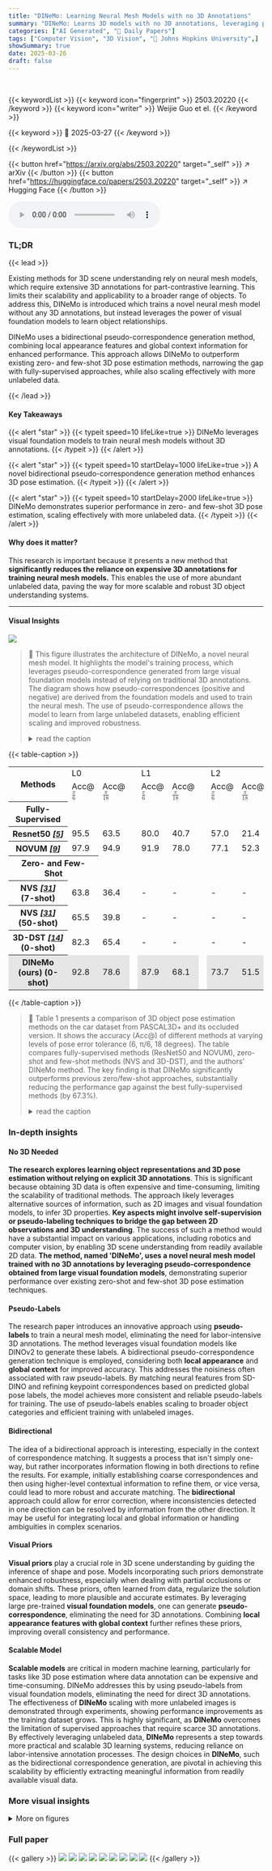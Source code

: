 ```yaml
---
title: "DINeMo: Learning Neural Mesh Models with no 3D Annotations"
summary: "DINeMo: Learns 3D models with no 3D annotations, leveraging pseudo-correspondence from visual foundation models for enhanced pose estimation."
categories: ["AI Generated", "🤗 Daily Papers"]
tags: ["Computer Vision", "3D Vision", "🏢 Johns Hopkins University",]
showSummary: true
date: 2025-03-26
draft: false
---
```


<br>

{{< keywordList >}}
{{< keyword icon="fingerprint" >}} 2503.20220 {{< /keyword >}}
{{< keyword icon="writer" >}} Weijie Guo et el. {{< /keyword >}}
 
{{< keyword >}} 🤗 2025-03-27 {{< /keyword >}}
 
{{< /keywordList >}}

{{< button href="https://arxiv.org/abs/2503.20220" target="_self" >}}
↗ arXiv
{{< /button >}}
{{< button href="https://huggingface.co/papers/2503.20220" target="_self" >}}
↗ Hugging Face
{{< /button >}}



<audio controls>
    <source src="https://ai-paper-reviewer.com/2503.20220/podcast.wav" type="audio/wav">
    Your browser does not support the audio element.
</audio>


### TL;DR


{{< lead >}}

Existing methods for 3D scene understanding rely on neural mesh models, which require extensive 3D annotations for part-contrastive learning. This limits their scalability and applicability to a broader range of objects. To address this, DINeMo is introduced which trains a novel neural mesh model without any 3D annotations, but instead leverages the power of visual foundation models to learn object relationships.



DINeMo uses a bidirectional pseudo-correspondence generation method, combining local appearance features and global context information for enhanced performance. This approach allows DINeMo to outperform existing zero- and few-shot 3D pose estimation methods, narrowing the gap with fully-supervised approaches, while also scaling effectively with more unlabeled data.

{{< /lead >}}


#### Key Takeaways

{{< alert "star" >}}
{{< typeit speed=10 lifeLike=true >}} DINeMo leverages visual foundation models to train neural mesh models without 3D annotations. {{< /typeit >}}
{{< /alert >}}

{{< alert "star" >}}
{{< typeit speed=10 startDelay=1000 lifeLike=true >}} A novel bidirectional pseudo-correspondence generation method enhances 3D pose estimation. {{< /typeit >}}
{{< /alert >}}

{{< alert "star" >}}
{{< typeit speed=10 startDelay=2000 lifeLike=true >}} DINeMo demonstrates superior performance in zero- and few-shot 3D pose estimation, scaling effectively with more unlabeled data. {{< /typeit >}}
{{< /alert >}}

#### Why does it matter?
This research is important because it presents a new method that **significantly reduces the reliance on expensive 3D annotations for training neural mesh models.** This enables the use of more abundant unlabeled data, paving the way for more scalable and robust 3D object understanding systems.

------
#### Visual Insights



![](https://arxiv.org/html/2503.20220/extracted/6310656/figures/teaser_dino.jpg)

> 🔼 This figure illustrates the architecture of DINeMo, a novel neural mesh model.  It highlights the model's training process, which leverages pseudo-correspondence generated from large visual foundation models instead of relying on traditional 3D annotations.  The diagram shows how pseudo-correspondences (positive and negative) are derived from the foundation models and used to train the neural mesh.  The use of pseudo-correspondence allows the model to learn from large unlabeled datasets, enabling efficient scaling and improved robustness.
> <details>
> <summary>read the caption</summary>
> Figure 1: Overview of DINeMo, a novel neural mesh model trained on pseudo-correspondence obtained from large visual foundation models.
> </details>





{{< table-caption >}}
<table class="ltx_tabular ltx_guessed_headers ltx_align_middle" id="S4.T1.8.8">
<tbody class="ltx_tbody">
<tr class="ltx_tr" id="S4.T1.8.8.9.1">
<th class="ltx_td ltx_align_left ltx_th ltx_th_row ltx_border_tt" id="S4.T1.8.8.9.1.1" rowspan="2"><span class="ltx_text" id="S4.T1.8.8.9.1.1.1">Methods</span></th>
<td class="ltx_td ltx_align_center ltx_border_tt" colspan="2" id="S4.T1.8.8.9.1.2">L0</td>
<td class="ltx_td ltx_border_tt" id="S4.T1.8.8.9.1.3"></td>
<td class="ltx_td ltx_align_center ltx_border_tt" colspan="2" id="S4.T1.8.8.9.1.4">L1</td>
<td class="ltx_td ltx_border_tt" id="S4.T1.8.8.9.1.5"></td>
<td class="ltx_td ltx_align_center ltx_border_tt" colspan="2" id="S4.T1.8.8.9.1.6">L2</td>
<td class="ltx_td ltx_border_tt" id="S4.T1.8.8.9.1.7"></td>
<td class="ltx_td ltx_align_center ltx_border_tt" colspan="2" id="S4.T1.8.8.9.1.8">L3</td>
</tr>
<tr class="ltx_tr" id="S4.T1.8.8.8">
<td class="ltx_td ltx_align_center ltx_border_t" id="S4.T1.1.1.1.1">Acc@<math alttext="{\frac{\pi}{6}}" class="ltx_Math" display="inline" id="S4.T1.1.1.1.1.m1.1"><semantics id="S4.T1.1.1.1.1.m1.1a"><mfrac id="S4.T1.1.1.1.1.m1.1.1" xref="S4.T1.1.1.1.1.m1.1.1.cmml"><mi id="S4.T1.1.1.1.1.m1.1.1.2" xref="S4.T1.1.1.1.1.m1.1.1.2.cmml">π</mi><mn id="S4.T1.1.1.1.1.m1.1.1.3" xref="S4.T1.1.1.1.1.m1.1.1.3.cmml">6</mn></mfrac><annotation-xml encoding="MathML-Content" id="S4.T1.1.1.1.1.m1.1b"><apply id="S4.T1.1.1.1.1.m1.1.1.cmml" xref="S4.T1.1.1.1.1.m1.1.1"><divide id="S4.T1.1.1.1.1.m1.1.1.1.cmml" xref="S4.T1.1.1.1.1.m1.1.1"></divide><ci id="S4.T1.1.1.1.1.m1.1.1.2.cmml" xref="S4.T1.1.1.1.1.m1.1.1.2">𝜋</ci><cn id="S4.T1.1.1.1.1.m1.1.1.3.cmml" type="integer" xref="S4.T1.1.1.1.1.m1.1.1.3">6</cn></apply></annotation-xml><annotation encoding="application/x-tex" id="S4.T1.1.1.1.1.m1.1c">{\frac{\pi}{6}}</annotation><annotation encoding="application/x-llamapun" id="S4.T1.1.1.1.1.m1.1d">divide start_ARG italic_π end_ARG start_ARG 6 end_ARG</annotation></semantics></math>
</td>
<td class="ltx_td ltx_align_center ltx_border_t" id="S4.T1.2.2.2.2">Acc@<math alttext="{\frac{\pi}{18}}" class="ltx_Math" display="inline" id="S4.T1.2.2.2.2.m1.1"><semantics id="S4.T1.2.2.2.2.m1.1a"><mfrac id="S4.T1.2.2.2.2.m1.1.1" xref="S4.T1.2.2.2.2.m1.1.1.cmml"><mi id="S4.T1.2.2.2.2.m1.1.1.2" xref="S4.T1.2.2.2.2.m1.1.1.2.cmml">π</mi><mn id="S4.T1.2.2.2.2.m1.1.1.3" xref="S4.T1.2.2.2.2.m1.1.1.3.cmml">18</mn></mfrac><annotation-xml encoding="MathML-Content" id="S4.T1.2.2.2.2.m1.1b"><apply id="S4.T1.2.2.2.2.m1.1.1.cmml" xref="S4.T1.2.2.2.2.m1.1.1"><divide id="S4.T1.2.2.2.2.m1.1.1.1.cmml" xref="S4.T1.2.2.2.2.m1.1.1"></divide><ci id="S4.T1.2.2.2.2.m1.1.1.2.cmml" xref="S4.T1.2.2.2.2.m1.1.1.2">𝜋</ci><cn id="S4.T1.2.2.2.2.m1.1.1.3.cmml" type="integer" xref="S4.T1.2.2.2.2.m1.1.1.3">18</cn></apply></annotation-xml><annotation encoding="application/x-tex" id="S4.T1.2.2.2.2.m1.1c">{\frac{\pi}{18}}</annotation><annotation encoding="application/x-llamapun" id="S4.T1.2.2.2.2.m1.1d">divide start_ARG italic_π end_ARG start_ARG 18 end_ARG</annotation></semantics></math>
</td>
<td class="ltx_td" id="S4.T1.8.8.8.9"></td>
<td class="ltx_td ltx_align_center ltx_border_t" id="S4.T1.3.3.3.3">Acc@<math alttext="{\frac{\pi}{6}}" class="ltx_Math" display="inline" id="S4.T1.3.3.3.3.m1.1"><semantics id="S4.T1.3.3.3.3.m1.1a"><mfrac id="S4.T1.3.3.3.3.m1.1.1" xref="S4.T1.3.3.3.3.m1.1.1.cmml"><mi id="S4.T1.3.3.3.3.m1.1.1.2" xref="S4.T1.3.3.3.3.m1.1.1.2.cmml">π</mi><mn id="S4.T1.3.3.3.3.m1.1.1.3" xref="S4.T1.3.3.3.3.m1.1.1.3.cmml">6</mn></mfrac><annotation-xml encoding="MathML-Content" id="S4.T1.3.3.3.3.m1.1b"><apply id="S4.T1.3.3.3.3.m1.1.1.cmml" xref="S4.T1.3.3.3.3.m1.1.1"><divide id="S4.T1.3.3.3.3.m1.1.1.1.cmml" xref="S4.T1.3.3.3.3.m1.1.1"></divide><ci id="S4.T1.3.3.3.3.m1.1.1.2.cmml" xref="S4.T1.3.3.3.3.m1.1.1.2">𝜋</ci><cn id="S4.T1.3.3.3.3.m1.1.1.3.cmml" type="integer" xref="S4.T1.3.3.3.3.m1.1.1.3">6</cn></apply></annotation-xml><annotation encoding="application/x-tex" id="S4.T1.3.3.3.3.m1.1c">{\frac{\pi}{6}}</annotation><annotation encoding="application/x-llamapun" id="S4.T1.3.3.3.3.m1.1d">divide start_ARG italic_π end_ARG start_ARG 6 end_ARG</annotation></semantics></math>
</td>
<td class="ltx_td ltx_align_center ltx_border_t" id="S4.T1.4.4.4.4">Acc@<math alttext="{\frac{\pi}{18}}" class="ltx_Math" display="inline" id="S4.T1.4.4.4.4.m1.1"><semantics id="S4.T1.4.4.4.4.m1.1a"><mfrac id="S4.T1.4.4.4.4.m1.1.1" xref="S4.T1.4.4.4.4.m1.1.1.cmml"><mi id="S4.T1.4.4.4.4.m1.1.1.2" xref="S4.T1.4.4.4.4.m1.1.1.2.cmml">π</mi><mn id="S4.T1.4.4.4.4.m1.1.1.3" xref="S4.T1.4.4.4.4.m1.1.1.3.cmml">18</mn></mfrac><annotation-xml encoding="MathML-Content" id="S4.T1.4.4.4.4.m1.1b"><apply id="S4.T1.4.4.4.4.m1.1.1.cmml" xref="S4.T1.4.4.4.4.m1.1.1"><divide id="S4.T1.4.4.4.4.m1.1.1.1.cmml" xref="S4.T1.4.4.4.4.m1.1.1"></divide><ci id="S4.T1.4.4.4.4.m1.1.1.2.cmml" xref="S4.T1.4.4.4.4.m1.1.1.2">𝜋</ci><cn id="S4.T1.4.4.4.4.m1.1.1.3.cmml" type="integer" xref="S4.T1.4.4.4.4.m1.1.1.3">18</cn></apply></annotation-xml><annotation encoding="application/x-tex" id="S4.T1.4.4.4.4.m1.1c">{\frac{\pi}{18}}</annotation><annotation encoding="application/x-llamapun" id="S4.T1.4.4.4.4.m1.1d">divide start_ARG italic_π end_ARG start_ARG 18 end_ARG</annotation></semantics></math>
</td>
<td class="ltx_td" id="S4.T1.8.8.8.10"></td>
<td class="ltx_td ltx_align_center ltx_border_t" id="S4.T1.5.5.5.5">Acc@<math alttext="{\frac{\pi}{6}}" class="ltx_Math" display="inline" id="S4.T1.5.5.5.5.m1.1"><semantics id="S4.T1.5.5.5.5.m1.1a"><mfrac id="S4.T1.5.5.5.5.m1.1.1" xref="S4.T1.5.5.5.5.m1.1.1.cmml"><mi id="S4.T1.5.5.5.5.m1.1.1.2" xref="S4.T1.5.5.5.5.m1.1.1.2.cmml">π</mi><mn id="S4.T1.5.5.5.5.m1.1.1.3" xref="S4.T1.5.5.5.5.m1.1.1.3.cmml">6</mn></mfrac><annotation-xml encoding="MathML-Content" id="S4.T1.5.5.5.5.m1.1b"><apply id="S4.T1.5.5.5.5.m1.1.1.cmml" xref="S4.T1.5.5.5.5.m1.1.1"><divide id="S4.T1.5.5.5.5.m1.1.1.1.cmml" xref="S4.T1.5.5.5.5.m1.1.1"></divide><ci id="S4.T1.5.5.5.5.m1.1.1.2.cmml" xref="S4.T1.5.5.5.5.m1.1.1.2">𝜋</ci><cn id="S4.T1.5.5.5.5.m1.1.1.3.cmml" type="integer" xref="S4.T1.5.5.5.5.m1.1.1.3">6</cn></apply></annotation-xml><annotation encoding="application/x-tex" id="S4.T1.5.5.5.5.m1.1c">{\frac{\pi}{6}}</annotation><annotation encoding="application/x-llamapun" id="S4.T1.5.5.5.5.m1.1d">divide start_ARG italic_π end_ARG start_ARG 6 end_ARG</annotation></semantics></math>
</td>
<td class="ltx_td ltx_align_center ltx_border_t" id="S4.T1.6.6.6.6">Acc@<math alttext="{\frac{\pi}{18}}" class="ltx_Math" display="inline" id="S4.T1.6.6.6.6.m1.1"><semantics id="S4.T1.6.6.6.6.m1.1a"><mfrac id="S4.T1.6.6.6.6.m1.1.1" xref="S4.T1.6.6.6.6.m1.1.1.cmml"><mi id="S4.T1.6.6.6.6.m1.1.1.2" xref="S4.T1.6.6.6.6.m1.1.1.2.cmml">π</mi><mn id="S4.T1.6.6.6.6.m1.1.1.3" xref="S4.T1.6.6.6.6.m1.1.1.3.cmml">18</mn></mfrac><annotation-xml encoding="MathML-Content" id="S4.T1.6.6.6.6.m1.1b"><apply id="S4.T1.6.6.6.6.m1.1.1.cmml" xref="S4.T1.6.6.6.6.m1.1.1"><divide id="S4.T1.6.6.6.6.m1.1.1.1.cmml" xref="S4.T1.6.6.6.6.m1.1.1"></divide><ci id="S4.T1.6.6.6.6.m1.1.1.2.cmml" xref="S4.T1.6.6.6.6.m1.1.1.2">𝜋</ci><cn id="S4.T1.6.6.6.6.m1.1.1.3.cmml" type="integer" xref="S4.T1.6.6.6.6.m1.1.1.3">18</cn></apply></annotation-xml><annotation encoding="application/x-tex" id="S4.T1.6.6.6.6.m1.1c">{\frac{\pi}{18}}</annotation><annotation encoding="application/x-llamapun" id="S4.T1.6.6.6.6.m1.1d">divide start_ARG italic_π end_ARG start_ARG 18 end_ARG</annotation></semantics></math>
</td>
<td class="ltx_td" id="S4.T1.8.8.8.11"></td>
<td class="ltx_td ltx_align_center ltx_border_t" id="S4.T1.7.7.7.7">Acc@<math alttext="{\frac{\pi}{6}}" class="ltx_Math" display="inline" id="S4.T1.7.7.7.7.m1.1"><semantics id="S4.T1.7.7.7.7.m1.1a"><mfrac id="S4.T1.7.7.7.7.m1.1.1" xref="S4.T1.7.7.7.7.m1.1.1.cmml"><mi id="S4.T1.7.7.7.7.m1.1.1.2" xref="S4.T1.7.7.7.7.m1.1.1.2.cmml">π</mi><mn id="S4.T1.7.7.7.7.m1.1.1.3" xref="S4.T1.7.7.7.7.m1.1.1.3.cmml">6</mn></mfrac><annotation-xml encoding="MathML-Content" id="S4.T1.7.7.7.7.m1.1b"><apply id="S4.T1.7.7.7.7.m1.1.1.cmml" xref="S4.T1.7.7.7.7.m1.1.1"><divide id="S4.T1.7.7.7.7.m1.1.1.1.cmml" xref="S4.T1.7.7.7.7.m1.1.1"></divide><ci id="S4.T1.7.7.7.7.m1.1.1.2.cmml" xref="S4.T1.7.7.7.7.m1.1.1.2">𝜋</ci><cn id="S4.T1.7.7.7.7.m1.1.1.3.cmml" type="integer" xref="S4.T1.7.7.7.7.m1.1.1.3">6</cn></apply></annotation-xml><annotation encoding="application/x-tex" id="S4.T1.7.7.7.7.m1.1c">{\frac{\pi}{6}}</annotation><annotation encoding="application/x-llamapun" id="S4.T1.7.7.7.7.m1.1d">divide start_ARG italic_π end_ARG start_ARG 6 end_ARG</annotation></semantics></math>
</td>
<td class="ltx_td ltx_align_center ltx_border_t" id="S4.T1.8.8.8.8">Acc@<math alttext="{\frac{\pi}{18}}" class="ltx_Math" display="inline" id="S4.T1.8.8.8.8.m1.1"><semantics id="S4.T1.8.8.8.8.m1.1a"><mfrac id="S4.T1.8.8.8.8.m1.1.1" xref="S4.T1.8.8.8.8.m1.1.1.cmml"><mi id="S4.T1.8.8.8.8.m1.1.1.2" xref="S4.T1.8.8.8.8.m1.1.1.2.cmml">π</mi><mn id="S4.T1.8.8.8.8.m1.1.1.3" xref="S4.T1.8.8.8.8.m1.1.1.3.cmml">18</mn></mfrac><annotation-xml encoding="MathML-Content" id="S4.T1.8.8.8.8.m1.1b"><apply id="S4.T1.8.8.8.8.m1.1.1.cmml" xref="S4.T1.8.8.8.8.m1.1.1"><divide id="S4.T1.8.8.8.8.m1.1.1.1.cmml" xref="S4.T1.8.8.8.8.m1.1.1"></divide><ci id="S4.T1.8.8.8.8.m1.1.1.2.cmml" xref="S4.T1.8.8.8.8.m1.1.1.2">𝜋</ci><cn id="S4.T1.8.8.8.8.m1.1.1.3.cmml" type="integer" xref="S4.T1.8.8.8.8.m1.1.1.3">18</cn></apply></annotation-xml><annotation encoding="application/x-tex" id="S4.T1.8.8.8.8.m1.1c">{\frac{\pi}{18}}</annotation><annotation encoding="application/x-llamapun" id="S4.T1.8.8.8.8.m1.1d">divide start_ARG italic_π end_ARG start_ARG 18 end_ARG</annotation></semantics></math>
</td>
</tr>
<tr class="ltx_tr" id="S4.T1.8.8.10.2">
<th class="ltx_td ltx_align_left ltx_th ltx_th_row ltx_border_t" id="S4.T1.8.8.10.2.1"><span class="ltx_text ltx_font_bold ltx_font_italic" id="S4.T1.8.8.10.2.1.1">Fully-Supervised</span></th>
<td class="ltx_td ltx_border_t" id="S4.T1.8.8.10.2.2"></td>
<td class="ltx_td ltx_border_t" id="S4.T1.8.8.10.2.3"></td>
<td class="ltx_td ltx_border_t" id="S4.T1.8.8.10.2.4"></td>
<td class="ltx_td ltx_border_t" id="S4.T1.8.8.10.2.5"></td>
<td class="ltx_td ltx_border_t" id="S4.T1.8.8.10.2.6"></td>
<td class="ltx_td ltx_border_t" id="S4.T1.8.8.10.2.7"></td>
<td class="ltx_td ltx_border_t" id="S4.T1.8.8.10.2.8"></td>
<td class="ltx_td ltx_border_t" id="S4.T1.8.8.10.2.9"></td>
<td class="ltx_td ltx_border_t" id="S4.T1.8.8.10.2.10"></td>
<td class="ltx_td ltx_border_t" id="S4.T1.8.8.10.2.11"></td>
<td class="ltx_td ltx_border_t" id="S4.T1.8.8.10.2.12"></td>
</tr>
<tr class="ltx_tr" id="S4.T1.8.8.11.3">
<th class="ltx_td ltx_align_left ltx_th ltx_th_row" id="S4.T1.8.8.11.3.1">Resnet50 <cite class="ltx_cite ltx_citemacro_cite">[<a class="ltx_ref" href="https://arxiv.org/html/2503.20220v1#bib.bib5" title=""><span class="ltx_text" style="font-size:90%;">5</span></a>]</cite>
</th>
<td class="ltx_td ltx_align_center" id="S4.T1.8.8.11.3.2">95.5</td>
<td class="ltx_td ltx_align_center" id="S4.T1.8.8.11.3.3">63.5</td>
<td class="ltx_td" id="S4.T1.8.8.11.3.4"></td>
<td class="ltx_td ltx_align_center" id="S4.T1.8.8.11.3.5">80.0</td>
<td class="ltx_td ltx_align_center" id="S4.T1.8.8.11.3.6">40.7</td>
<td class="ltx_td" id="S4.T1.8.8.11.3.7"></td>
<td class="ltx_td ltx_align_center" id="S4.T1.8.8.11.3.8">57.0</td>
<td class="ltx_td ltx_align_center" id="S4.T1.8.8.11.3.9">21.4</td>
<td class="ltx_td" id="S4.T1.8.8.11.3.10"></td>
<td class="ltx_td ltx_align_center" id="S4.T1.8.8.11.3.11">36.9</td>
<td class="ltx_td ltx_align_center" id="S4.T1.8.8.11.3.12">7.6</td>
</tr>
<tr class="ltx_tr" id="S4.T1.8.8.12.4">
<th class="ltx_td ltx_align_left ltx_th ltx_th_row" id="S4.T1.8.8.12.4.1">NOVUM <cite class="ltx_cite ltx_citemacro_cite">[<a class="ltx_ref" href="https://arxiv.org/html/2503.20220v1#bib.bib9" title=""><span class="ltx_text" style="font-size:90%;">9</span></a>]</cite>
</th>
<td class="ltx_td ltx_align_center" id="S4.T1.8.8.12.4.2">97.9</td>
<td class="ltx_td ltx_align_center" id="S4.T1.8.8.12.4.3">94.9</td>
<td class="ltx_td" id="S4.T1.8.8.12.4.4"></td>
<td class="ltx_td ltx_align_center" id="S4.T1.8.8.12.4.5">91.9</td>
<td class="ltx_td ltx_align_center" id="S4.T1.8.8.12.4.6">78.0</td>
<td class="ltx_td" id="S4.T1.8.8.12.4.7"></td>
<td class="ltx_td ltx_align_center" id="S4.T1.8.8.12.4.8">77.1</td>
<td class="ltx_td ltx_align_center" id="S4.T1.8.8.12.4.9">52.3</td>
<td class="ltx_td" id="S4.T1.8.8.12.4.10"></td>
<td class="ltx_td ltx_align_center" id="S4.T1.8.8.12.4.11">49.8</td>
<td class="ltx_td ltx_align_center" id="S4.T1.8.8.12.4.12">23.8</td>
</tr>
<tr class="ltx_tr" id="S4.T1.8.8.13.5">
<th class="ltx_td ltx_align_left ltx_th ltx_th_row ltx_border_t" colspan="2" id="S4.T1.8.8.13.5.1"><span class="ltx_text ltx_font_bold ltx_font_italic" id="S4.T1.8.8.13.5.1.1">Zero- and Few-Shot</span></th>
<td class="ltx_td ltx_border_t" id="S4.T1.8.8.13.5.2"></td>
<td class="ltx_td ltx_border_t" id="S4.T1.8.8.13.5.3"></td>
<td class="ltx_td ltx_border_t" id="S4.T1.8.8.13.5.4"></td>
<td class="ltx_td ltx_border_t" id="S4.T1.8.8.13.5.5"></td>
<td class="ltx_td ltx_border_t" id="S4.T1.8.8.13.5.6"></td>
<td class="ltx_td ltx_border_t" id="S4.T1.8.8.13.5.7"></td>
<td class="ltx_td ltx_border_t" id="S4.T1.8.8.13.5.8"></td>
<td class="ltx_td ltx_border_t" id="S4.T1.8.8.13.5.9"></td>
<td class="ltx_td ltx_border_t" id="S4.T1.8.8.13.5.10"></td>
<td class="ltx_td ltx_border_t" id="S4.T1.8.8.13.5.11"></td>
</tr>
<tr class="ltx_tr" id="S4.T1.8.8.14.6">
<th class="ltx_td ltx_align_left ltx_th ltx_th_row" id="S4.T1.8.8.14.6.1">NVS <cite class="ltx_cite ltx_citemacro_cite">[<a class="ltx_ref" href="https://arxiv.org/html/2503.20220v1#bib.bib31" title=""><span class="ltx_text" style="font-size:90%;">31</span></a>]</cite> (7-shot)</th>
<td class="ltx_td ltx_align_center" id="S4.T1.8.8.14.6.2">63.8</td>
<td class="ltx_td ltx_align_center" id="S4.T1.8.8.14.6.3">36.4</td>
<td class="ltx_td" id="S4.T1.8.8.14.6.4"></td>
<td class="ltx_td ltx_align_center" id="S4.T1.8.8.14.6.5">-</td>
<td class="ltx_td ltx_align_center" id="S4.T1.8.8.14.6.6">-</td>
<td class="ltx_td" id="S4.T1.8.8.14.6.7"></td>
<td class="ltx_td ltx_align_center" id="S4.T1.8.8.14.6.8">-</td>
<td class="ltx_td ltx_align_center" id="S4.T1.8.8.14.6.9">-</td>
<td class="ltx_td" id="S4.T1.8.8.14.6.10"></td>
<td class="ltx_td ltx_align_center" id="S4.T1.8.8.14.6.11">-</td>
<td class="ltx_td ltx_align_center" id="S4.T1.8.8.14.6.12">-</td>
</tr>
<tr class="ltx_tr" id="S4.T1.8.8.15.7">
<th class="ltx_td ltx_align_left ltx_th ltx_th_row" id="S4.T1.8.8.15.7.1">NVS <cite class="ltx_cite ltx_citemacro_cite">[<a class="ltx_ref" href="https://arxiv.org/html/2503.20220v1#bib.bib31" title=""><span class="ltx_text" style="font-size:90%;">31</span></a>]</cite> (50-shot)</th>
<td class="ltx_td ltx_align_center" id="S4.T1.8.8.15.7.2">65.5</td>
<td class="ltx_td ltx_align_center" id="S4.T1.8.8.15.7.3">39.8</td>
<td class="ltx_td" id="S4.T1.8.8.15.7.4"></td>
<td class="ltx_td ltx_align_center" id="S4.T1.8.8.15.7.5">-</td>
<td class="ltx_td ltx_align_center" id="S4.T1.8.8.15.7.6">-</td>
<td class="ltx_td" id="S4.T1.8.8.15.7.7"></td>
<td class="ltx_td ltx_align_center" id="S4.T1.8.8.15.7.8">-</td>
<td class="ltx_td ltx_align_center" id="S4.T1.8.8.15.7.9">-</td>
<td class="ltx_td" id="S4.T1.8.8.15.7.10"></td>
<td class="ltx_td ltx_align_center" id="S4.T1.8.8.15.7.11">-</td>
<td class="ltx_td ltx_align_center" id="S4.T1.8.8.15.7.12">-</td>
</tr>
<tr class="ltx_tr" id="S4.T1.8.8.16.8">
<th class="ltx_td ltx_align_left ltx_th ltx_th_row" id="S4.T1.8.8.16.8.1">3D-DST <cite class="ltx_cite ltx_citemacro_cite">[<a class="ltx_ref" href="https://arxiv.org/html/2503.20220v1#bib.bib14" title=""><span class="ltx_text" style="font-size:90%;">14</span></a>]</cite> (0-shot)</th>
<td class="ltx_td ltx_align_center" id="S4.T1.8.8.16.8.2">82.3</td>
<td class="ltx_td ltx_align_center" id="S4.T1.8.8.16.8.3">65.4</td>
<td class="ltx_td" id="S4.T1.8.8.16.8.4"></td>
<td class="ltx_td ltx_align_center" id="S4.T1.8.8.16.8.5">-</td>
<td class="ltx_td ltx_align_center" id="S4.T1.8.8.16.8.6">-</td>
<td class="ltx_td" id="S4.T1.8.8.16.8.7"></td>
<td class="ltx_td ltx_align_center" id="S4.T1.8.8.16.8.8">-</td>
<td class="ltx_td ltx_align_center" id="S4.T1.8.8.16.8.9">-</td>
<td class="ltx_td" id="S4.T1.8.8.16.8.10"></td>
<td class="ltx_td ltx_align_center" id="S4.T1.8.8.16.8.11">-</td>
<td class="ltx_td ltx_align_center" id="S4.T1.8.8.16.8.12">-</td>
</tr>
<tr class="ltx_tr" id="S4.T1.8.8.17.9">
<th class="ltx_td ltx_align_left ltx_th ltx_th_row ltx_border_bb" id="S4.T1.8.8.17.9.1" style="background-color:#E6E6E6;"><span class="ltx_text" id="S4.T1.8.8.17.9.1.1" style="background-color:#E6E6E6;">DINeMo (ours) (0-shot)</span></th>
<td class="ltx_td ltx_align_center ltx_border_bb" id="S4.T1.8.8.17.9.2" style="background-color:#E6E6E6;"><span class="ltx_text ltx_font_bold" id="S4.T1.8.8.17.9.2.1" style="background-color:#E6E6E6;">92.8</span></td>
<td class="ltx_td ltx_align_center ltx_border_bb" id="S4.T1.8.8.17.9.3" style="background-color:#E6E6E6;"><span class="ltx_text ltx_font_bold" id="S4.T1.8.8.17.9.3.1" style="background-color:#E6E6E6;">78.6</span></td>
<td class="ltx_td ltx_border_bb" id="S4.T1.8.8.17.9.4"></td>
<td class="ltx_td ltx_align_center ltx_border_bb" id="S4.T1.8.8.17.9.5" style="background-color:#E6E6E6;"><span class="ltx_text" id="S4.T1.8.8.17.9.5.1" style="background-color:#E6E6E6;">87.9</span></td>
<td class="ltx_td ltx_align_center ltx_border_bb" id="S4.T1.8.8.17.9.6" style="background-color:#E6E6E6;"><span class="ltx_text" id="S4.T1.8.8.17.9.6.1" style="background-color:#E6E6E6;">68.1</span></td>
<td class="ltx_td ltx_border_bb" id="S4.T1.8.8.17.9.7"></td>
<td class="ltx_td ltx_align_center ltx_border_bb" id="S4.T1.8.8.17.9.8" style="background-color:#E6E6E6;"><span class="ltx_text" id="S4.T1.8.8.17.9.8.1" style="background-color:#E6E6E6;">73.7</span></td>
<td class="ltx_td ltx_align_center ltx_border_bb" id="S4.T1.8.8.17.9.9" style="background-color:#E6E6E6;"><span class="ltx_text" id="S4.T1.8.8.17.9.9.1" style="background-color:#E6E6E6;">51.5</span></td>
<td class="ltx_td ltx_border_bb" id="S4.T1.8.8.17.9.10"></td>
<td class="ltx_td ltx_align_center ltx_border_bb" id="S4.T1.8.8.17.9.11" style="background-color:#E6E6E6;"><span class="ltx_text" id="S4.T1.8.8.17.9.11.1" style="background-color:#E6E6E6;">43.9</span></td>
<td class="ltx_td ltx_align_center ltx_border_bb" id="S4.T1.8.8.17.9.12" style="background-color:#E6E6E6;"><span class="ltx_text" id="S4.T1.8.8.17.9.12.1" style="background-color:#E6E6E6;">23.1</span></td>
</tr>
</tbody>
</table>{{< /table-caption >}}

> 🔼 Table 1 presents a comparison of 3D object pose estimation methods on the car dataset from PASCAL3D+ and its occluded version.  It shows the accuracy (Acc@) of different methods at varying levels of pose error tolerance (6, π/6, 18 degrees).  The table compares fully-supervised methods (ResNet50 and NOVUM), zero-shot and few-shot methods (NVS and 3D-DST), and the authors' DINeMo method.  The key finding is that DINeMo significantly outperforms previous zero/few-shot approaches, substantially reducing the performance gap against the best fully-supervised methods (by 67.3%).
> <details>
> <summary>read the caption</summary>
> Table 1: 3D object pose estimation on the car split of Pascal3D+ [32] and occluded PASCAL3D+ [29]. Our DINeMo outperforms previous zero- and few-shot 3D pose estimation methods by a wide margin, narrowing the gap with fully-supervised methods by 67.3%.
> </details>





### In-depth insights


#### No 3D Needed
**The research explores learning object representations and 3D pose estimation without relying on explicit 3D annotations**. This is significant because obtaining 3D data is often expensive and time-consuming, limiting the scalability of traditional methods. The approach likely leverages alternative sources of information, such as 2D images and visual foundation models, to infer 3D properties. **Key aspects might involve self-supervision or pseudo-labeling techniques to bridge the gap between 2D observations and 3D understanding**. The success of such a method would have a substantial impact on various applications, including robotics and computer vision, by enabling 3D scene understanding from readily available 2D data. **The method, named 'DINeMo', uses a novel neural mesh model trained with no 3D annotations by leveraging pseudo-correspondence obtained from large visual foundation models**, demonstrating superior performance over existing zero-shot and few-shot 3D pose estimation techniques.

#### Pseudo-Labels
The research paper introduces an innovative approach using **pseudo-labels** to train a neural mesh model, eliminating the need for labor-intensive 3D annotations. The method leverages visual foundation models like DINOv2 to generate these labels. A bidirectional pseudo-correspondence generation technique is employed, considering both **local appearance** and **global context** for improved accuracy. This addresses the noisiness often associated with raw pseudo-labels. By matching neural features from SD-DINO and refining keypoint correspondences based on predicted global pose labels, the model achieves more consistent and reliable pseudo-labels for training. The use of pseudo-labels enables scaling to broader object categories and efficient training with unlabeled images.

#### Bidirectional
The idea of a bidirectional approach is interesting, especially in the context of correspondence matching. It suggests a process that isn't simply one-way, but rather incorporates information flowing in both directions to refine the results. For example, initially establishing coarse correspondences and then using higher-level contextual information to refine them, or vice versa, could lead to more robust and accurate matching. The **bidirectional** approach could allow for error correction, where inconsistencies detected in one direction can be resolved by information from the other direction. It may be useful for integrating local and global information or handling ambiguities in complex scenarios.

#### Visual Priors
**Visual priors** play a crucial role in 3D scene understanding by guiding the inference of shape and pose. Models incorporating such priors demonstrate enhanced robustness, especially when dealing with partial occlusions or domain shifts. These priors, often learned from data, regularize the solution space, leading to more plausible and accurate estimates. By leveraging large pre-trained **visual foundation models**, one can generate **pseudo-correspondence**, eliminating the need for 3D annotations. Combining **local appearance features with global context** further refines these priors, improving overall consistency and performance. 

#### Scalable Model
**Scalable models** are critical in modern machine learning, particularly for tasks like 3D pose estimation where data annotation can be expensive and time-consuming. DINeMo addresses this by using pseudo-labels from visual foundation models, eliminating the need for direct 3D annotations.  The effectiveness of **DINeMo** scaling with more unlabeled images is demonstrated through experiments, showing performance improvements as the training dataset grows. This is highly significant, as **DINeMo** overcomes the limitation of supervised approaches that require scarce 3D annotations. By effectively leveraging unlabeled data, **DINeMo** represents a step towards more practical and scalable 3D learning systems, reducing reliance on labor-intensive annotation processes. The design choices in **DINeMo**, such as the bidirectional correspondence generation, are pivotal in achieving this scalability by efficiently extracting meaningful information from readily available visual data.


### More visual insights

<details>
<summary>More on figures
</summary>


![](https://arxiv.org/html/2503.20220/extracted/6310656/figures/bidirectional.jpg)

> 🔼 Figure 2 illustrates the two-step bidirectional pseudo-correspondence generation process. The first step (Local-to-Global) generates raw pseudo-correspondences using features from SD-DINO and determines the 3D object orientation through majority voting. The second step (Global-to-Local) refines these correspondences by down-weighting matches of vertices invisible from the estimated 3D orientation. This process combines low-level local appearance features with high-level global context information for improved consistency and accuracy in keypoint correspondence.
> <details>
> <summary>read the caption</summary>
> Figure 2: Bidirectional pseudo-correspondence generation. See Sec. 3.2.
> </details>



![](https://arxiv.org/html/2503.20220/extracted/6310656/figures/inferred_pose_labeled.jpg)

> 🔼 This figure shows a qualitative comparison of keypoint pseudo-correspondence generation with and without the authors' proposed bidirectional method.  The bidirectional method uses both local appearance features and global context (3D object orientation) to improve the accuracy of the correspondence. The comparison highlights how the bidirectional approach significantly reduces mismatches and improves the overall quality of the generated correspondence, which is crucial for accurate 3D pose estimation.
> <details>
> <summary>read the caption</summary>
> Figure 3: Qualitative comparisons with and without our bidirectional pseudo-correspondence generation. See Sec. 3.2.
> </details>



![](https://arxiv.org/html/2503.20220/extracted/6310656/figures/scaling.png)

> 🔼 Figure 4 illustrates how the performance of the DINeMo model scales with the amount of unlabeled data used during training.  The x-axis represents the number of training images, ranging from 2048 to 15000. The y-axis displays two key performance metrics: Pose Accuracy at π/6 (measuring the accuracy of pose estimation) and Point PCK@0.1 (measuring the accuracy of keypoint correspondence). The graph shows that as the number of training images increases, both metrics also improve, demonstrating DINeMo's ability to efficiently leverage large-scale unlabeled data for improved performance.
> <details>
> <summary>read the caption</summary>
> Figure 4: Scaling properties of DINeMo. See Sec. 4.2.
> </details>



![](https://arxiv.org/html/2503.20220/extracted/6310656/figures/Semantic_corr_qualitative.jpg)

> 🔼 Figure 5 presents a qualitative comparison of the performance of DINOv2 and DINeMo on the SPair71k dataset.  The images show examples of semantic correspondence generated by each method. Each row shows a pair of images, with the left image displaying the output from the DINOv2 model, and the right image showing the corresponding results from the DINeMo model. This visual comparison allows for a direct assessment of the relative strengths and weaknesses of the two models in terms of accuracy and robustness of semantic correspondence in images of cars with varying degrees of occlusion, viewpoint, and lighting conditions.
> <details>
> <summary>read the caption</summary>
> Figure 5: Qualitative comparisons between DINOv2 (left) and our DINeMo (right) on the SPair71k[16] dataset.
> </details>



![](https://arxiv.org/html/2503.20220/extracted/6310656/figures/pose_qualitative.png)

> 🔼 Figure 6 presents a qualitative assessment of 3D pose estimation results obtained using the proposed DINeMo model.  It showcases several examples of cars from the PASCAL3D+ dataset [32], with each example displaying both the input image and the estimated 3D mesh.  The color-coded mesh allows for visualization of the estimated pose and shape of the vehicle, providing a visual representation of the model's performance on diverse car instances within the dataset.
> <details>
> <summary>read the caption</summary>
> Figure 6: Qualitative pose estimation results on the Pascal3D+[32] dataset.
> </details>



</details>






### Full paper

{{< gallery >}}
<img src="https://ai-paper-reviewer.com/2503.20220/1.png" class="grid-w50 md:grid-w33 xl:grid-w25" />
<img src="https://ai-paper-reviewer.com/2503.20220/2.png" class="grid-w50 md:grid-w33 xl:grid-w25" />
<img src="https://ai-paper-reviewer.com/2503.20220/3.png" class="grid-w50 md:grid-w33 xl:grid-w25" />
<img src="https://ai-paper-reviewer.com/2503.20220/4.png" class="grid-w50 md:grid-w33 xl:grid-w25" />
<img src="https://ai-paper-reviewer.com/2503.20220/5.png" class="grid-w50 md:grid-w33 xl:grid-w25" />
<img src="https://ai-paper-reviewer.com/2503.20220/6.png" class="grid-w50 md:grid-w33 xl:grid-w25" />
<img src="https://ai-paper-reviewer.com/2503.20220/7.png" class="grid-w50 md:grid-w33 xl:grid-w25" />
<img src="https://ai-paper-reviewer.com/2503.20220/8.png" class="grid-w50 md:grid-w33 xl:grid-w25" />
<img src="https://ai-paper-reviewer.com/2503.20220/9.png" class="grid-w50 md:grid-w33 xl:grid-w25" />
{{< /gallery >}}